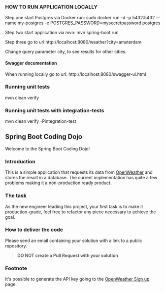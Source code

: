 ### HOW TO RUN APPLICATION LOCALLY

Step one start Postgres via Docker run:  sudo docker run -d -p 5432:5432 --name my-postgres -e POSTGRES_PASSWORD=mysecretpassword postgres 

Step two start application via mvn:  mvn spring-boot:run

Step three go to url http://localhost:8080/weather?city=amsterdam 

Change query parameter city, to see results for other cities.

#### Swagger documentation 
When running locally go to url: http://localhost:8080/swagger-ui.html

### Running unit tests
mvn clean verify

### Running unit tests with integration-tests
mvn clean verify -Pintegration-test



Spring Boot Coding Dojo
---

Welcome to the Spring Boot Coding Dojo!

### Introduction

This is a simple application that requests its data from [OpenWeather](https://openweathermap.org/) and stores the result in a database. The current implementation has quite a few problems making it a non-production ready product.

### The task

As the new engineer leading this project, your first task is to make it production-grade, feel free to refactor any piece
necessary to achieve the goal.

### How to deliver the code

Please send an email containing your solution with a link to a public repository.

>**DO NOT create a Pull Request with your solution** 

### Footnote
It's possible to generate the API key going to the [OpenWeather Sign up](https://openweathermap.org/appid) page.

